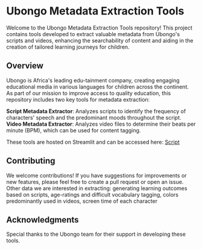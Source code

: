 # Ubongo Metadata Extraction Tools
Welcome to the Ubongo Metadata Extraction Tools repository! This project contains tools developed to extract valuable metadata from Ubongo's scripts and videos, enhancing the searchability of content and aiding in the creation of tailored learning journeys for children.

## Overview
Ubongo is Africa's leading edu-tainment company, creating engaging educational media in various languages for children across the continent. As part of our mission to improve access to quality education, this repository includes two key tools for metadata extraction:

<b>Script Metadata Extractor</b>: Analyzes scripts to identify the frequency of characters' speech and the predominant moods throughout the script.  
<b>Video Metadata Extractor</b>: Analyzes video files to determine their beats per minute (BPM), which can be used for content tagging.

These tools are hosted on Streamlit and can be accessed here: [Script](https://scriptmetadata.streamlit.app/)

## Contributing
We welcome contributions! If you have suggestions for improvements or new features, please feel free to create a pull request or open an issue. 
Other data we are interested in extracting: generating learning outcomes based on scripts, age-ratings and difficult vocabulary tagging, colors predominantly used in videos, screen time of each character

## Acknowledgments
Special thanks to the Ubongo team for their support in developing these tools.
